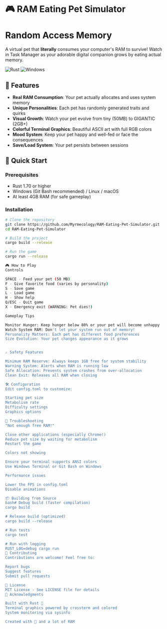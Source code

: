 # 🎮 RAM Eating Pet Simulator
# Random Access Memory

A virtual pet that **literally** consumes your computer's RAM to survive! Watch in Task Manager as your adorable digital companion grows by eating actual memory.

![Rust](https://img.shields.io/badge/rust-%23000000.svg?style=for-the-badge&logo=rust&logoColor=white)
![Windows](https://img.shields.io/badge/Windows-0078D6?style=for-the-badge&logo=windows&logoColor=white)

## 🌟 Features

- **Real RAM Consumption**: Your pet actually allocates and uses system memory
- **Unique Personalities**: Each pet has randomly generated traits and quirks
- **Visual Growth**: Watch your pet evolve from tiny (50MB) to GIGANTIC (2GB+)
- **Colorful Terminal Graphics**: Beautiful ASCII art with full RGB colors
- **Mood System**: Keep your pet happy and well-fed or face the consequences
- **Save/Load System**: Your pet persists between sessions

## 🚀 Quick Start

### Prerequisites
- Rust 1.70 or higher
- Windows (Git Bash recommended) / Linux / macOS
- At least 4GB RAM (for safe gameplay)

### Installation

```bash
# Clone the repository
git clone https://github.com/Myrmecology/RAM-Eating-Pet-Simulator.git
cd RAM-Eating-Pet-Simulator

# Build the project
cargo build --release

# Run the game
cargo run --release

🎮 How to Play
Controls

SPACE - Feed your pet (50 MB)
F - Give favorite food (varies by personality)
S - Save game
L - Load game
H - Show help
Q/ESC - Quit game
X - Emergency exit (WARNING: Pet dies!)

Gameplay Tips

Monitor Hunger: Keep hunger below 80% or your pet will become unhappy
Watch System RAM: Don't let your system run out of memory!
Personality Matters: Each pet has different food preferences
Size Evolution: Your pet changes appearance as it grows


⚠️ Safety Features

Minimum RAM Reserve: Always keeps 1GB free for system stability
Warning System: Alerts when RAM is running low
Safe Allocation: Prevents system crashes from over-allocation
Clean Exit: Releases all RAM when closing

🛠️ Configuration
Edit config.toml to customize:

Starting pet size
Metabolism rate
Difficulty settings
Graphics options

🐛 Troubleshooting
"Not enough free RAM!"

Close other applications (especially Chrome!)
Reduce pet size by waiting for metabolism
Restart the game

Colors not showing

Ensure your terminal supports ANSI colors
Use Windows Terminal or Git Bash on Windows

Performance issues

Lower the FPS in config.toml
Disable animations

📦 Building from Source
bash# Debug build (faster compilation)
cargo build

# Release build (optimized)
cargo build --release

# Run tests
cargo test

# Run with logging
RUST_LOG=debug cargo run
🤝 Contributing
Contributions are welcome! Feel free to:

Report bugs
Suggest features
Submit pull requests

📜 License
MIT License - See LICENSE file for details
🙏 Acknowledgments

Built with Rust 🦀
Terminal graphics powered by crossterm and colored
System monitoring via sysinfo

Created with 💙 and a lot of RAM

